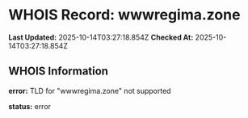 # WHOIS Record: wwwregima.zone

**Last Updated:** 2025-10-14T03:27:18.854Z
**Checked At:** 2025-10-14T03:27:18.854Z

## WHOIS Information

**error:** TLD for "wwwregima.zone" not supported

**status:** error

